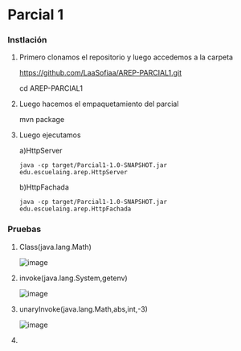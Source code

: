 # Parcial 1
### Instlación

1. Primero clonamos el repositorio y luego accedemos a la carpeta

    https://github.com/LaaSofiaa/AREP-PARCIAL1.git
   
    cd AREP-PARCIAL1

3. Luego hacemos el empaquetamiento del parcial

    mvn package

3. Luego ejecutamos
   
     a)HttpServer

       java -cp target/Parcial1-1.0-SNAPSHOT.jar edu.escuelaing.arep.HttpServer

    b)HttpFachada

       java -cp target/Parcial1-1.0-SNAPSHOT.jar edu.escuelaing.arep.HttpFachada

### Pruebas

1. Class(java.lang.Math)

   ![image](https://github.com/user-attachments/assets/f1cd0970-cec7-4cff-b0f5-013472486387)

2. invoke(java.lang.System,getenv)

   ![image](https://github.com/user-attachments/assets/45deda52-6246-485c-9f4c-15a6a237e9d2)


3. unaryInvoke(java.lang.Math,abs,int,-3)

   ![image](https://github.com/user-attachments/assets/84b8425f-56c7-4756-a338-5e9fa99f8bfa)


4. 



   

     
